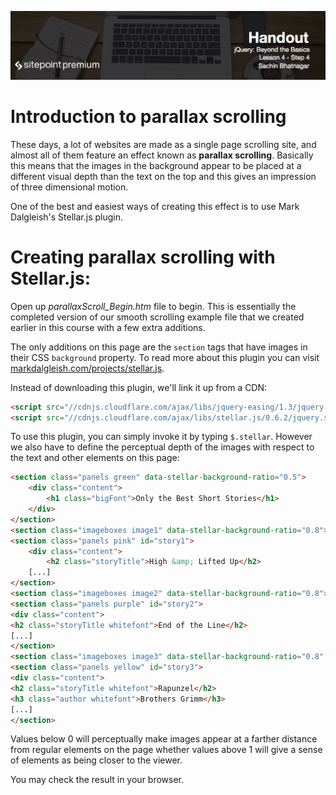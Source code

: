 ![](jQuery_Beyond_the_Basics_handouts/headers/Sachin_Lesson_4.4.jpg)
# Introduction to parallax scrolling

These days, a lot of websites are made as a single page scrolling site, and almost all of them feature an effect known as **parallax scrolling**. Basically this means that the images in the background appear to be placed at a different visual depth than the text on the top and this gives an impression of three dimensional motion.

One of the best and easiest ways of creating this effect is to use Mark Dalgleish's Stellar.js plugin. 

# Creating parallax scrolling with Stellar.js:

Open up *parallaxScroll_Begin.htm* file to begin. This is essentially the completed version of our smooth scrolling example file that we created earlier in this course with a few extra additions.

The only additions on this page are the `section` tags that have images in their CSS `background` property. To read more about this plugin you can visit [markdalgleish.com/projects/stellar.js](http://markdalgleish.com/projects/stellar.js/).

Instead of downloading this plugin, we'll link it up from a CDN:

```html
<script src="//cdnjs.cloudflare.com/ajax/libs/jquery-easing/1.3/jquery.easing.min.js"></script>
<script src="//cdnjs.cloudflare.com/ajax/libs/stellar.js/0.6.2/jquery.stellar.min.js"></script>
```

To use this plugin, you can simply invoke it by typing `$.stellar`. However we also have to define the perceptual depth of the images with respect to the text and other elements on this page:

```html
<section class="panels green" data-stellar-background-ratio="0.5">
	<div class="content">
		<h1 class="bigFont">Only the Best Short Stories</h1>
	</div>
</section>
<section class="imageboxes image1" data-stellar-background-ratio="0.8"></section>
<section class="panels pink" id="story1">
	<div class="content">
		<h2 class="storyTitle">High &amp; Lifted Up</h2>
	[...]
</section>
<section class="imageboxes image2" data-stellar-background-ratio="0.8"></section>
<section class="panels purple" id="story2">
<div class="content">
<h2 class="storyTitle whitefont">End of the Line</h2>
[...]
</section>
<section class="imageboxes image3" data-stellar-background-ratio="0.8" data-stellar-horizontal-offset="50"></section>
<section class="panels yellow" id="story3">
<div class="content">
<h2 class="storyTitle whitefont">Rapunzel</h2>
<h3 class="author whitefont">Brothers Grimm</h3>
[...]
</section>
```

Values below 0 will perceptually make images appear at a farther distance from regular elements on the page whether values above 1 will give a sense of elements as being closer to the viewer.

You may check the result in your browser.